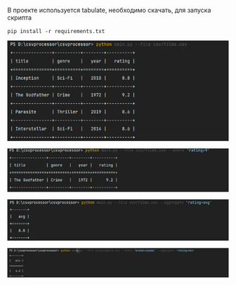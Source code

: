 В проекте используется tabulate, необходимо скачать, для запуска скрипта 
```
pip install -r requirements.txt
```

![Запуск скрипта без фильтрации и агрегации](images/img.png)

![Запуск скрипта с фильтрацией](images/img_1.png)

![Запуск скрипта с агрегацией](images/img_2.png)

![Запуск скрипта с агрегацией и фильтрацией](images/img_3.png)

